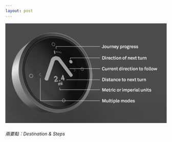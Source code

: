 ```yaml
---
layout: post
---
```

![beeline_panel](images/nav_img/beeline/panel.jpg)
###### 兩要點：Destination & Steps
<!--
    0. logo
    1. panel
    2. features
    3. installation
    4. app view
    -->